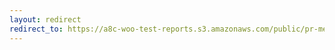 ```yaml
---
layout: redirect
redirect_to: https://a8c-woo-test-reports.s3.amazonaws.com/public/pr-merge/43132/e2e/index.html
---
```

